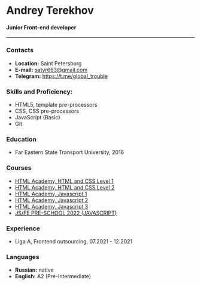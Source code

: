 # Andrey Terekhov 
#### Junior Front-end developer
***
### Contacts
- **Location:** Saint Petersburg
- **E-mail:** satyr663@gmail.com
- **Telegram:** https://t.me/global_trouble

### Skills and Proficiency:
- HTML5, template pre-processors
- CSS, CSS pre-processors
- JavaScript (Basic)
- Git

### Education
- Far Eastern State Transport University, 2016

### Courses
- [HTML Academy, HTML and CSS Level 1](https://assets.htmlacademy.ru/certificates/intensive/87/117192.pdf?1536945307)
- [HTML Academy, HTML and CSS Level 2](https://assets.htmlacademy.ru/certificates/intensive/91/117192.pdf?1542209056)
- [HTML Academy, Javascript 1](https://assets.htmlacademy.ru/certificates/intensive/95/117192.pdf?1549277543)
- [HTML Academy, Javascript 2](https://assets.htmlacademy.ru/certificates/intensive/137/117192.pdf?1569927193)
- [HTML Academy, Javascript 3](https://assets.htmlacademy.ru/certificates/intensive/139/117192.pdf?1585689611)
- [JS/FE PRE-SCHOOL 2022 (JAVASCRIPT)](https://app.rs.school/certificate/xiz66yif)

### Experience
- Liga A, Frontend outsourcing, 07.2021 - 12.2021

### Languages
- **Russian:** native
- **English:** A2 (Pre-Intermediate)